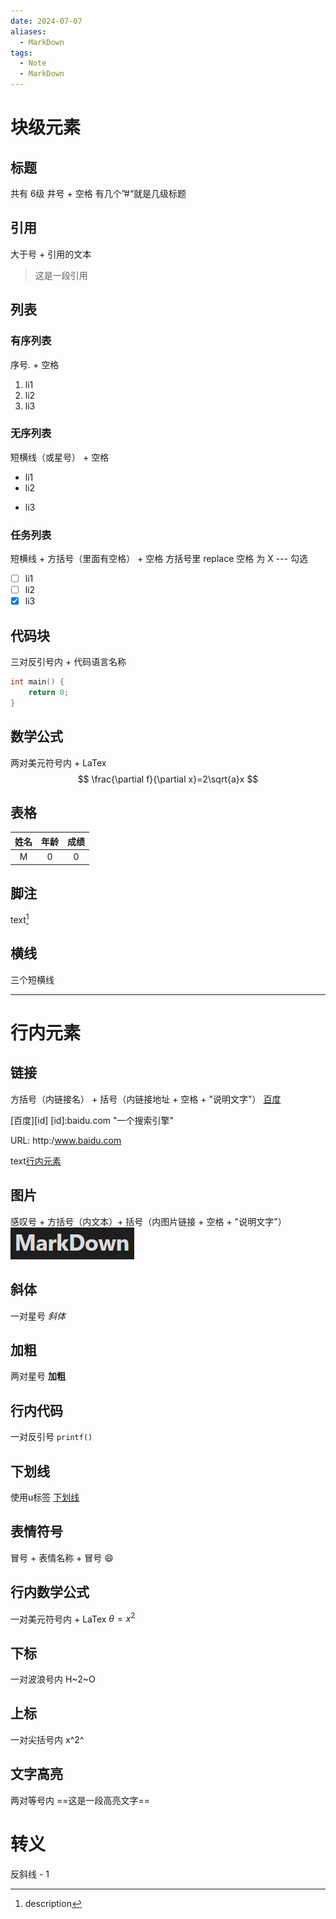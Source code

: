 ```yaml
---
date: 2024-07-07
aliases:
  - MarkDown
tags:
  - Note
  - MarkDown
---
```

# 块级元素
## 标题
共有 6级
井号 + 空格 
有几个”#“就是几级标题
## 引用
大于号 + 引用的文本
>这是一段引用

## 列表
### 有序列表
序号. + 空格
1. li1
2. li2
3. li3
### 无序列表
短横线（或星号） + 空格
- li1
- li2
* li3
### 任务列表
短横线 + 方括号（里面有空格） + 空格
方括号里 replace 空格 为 X --- 勾选
- [ ] li1
- [ ] li2
- [X] li3
## 代码块
三对反引号内 + 代码语言名称
```C
int main() {
	return 0;
}
```
## 数学公式
两对美元符号内 + LaTex
$$
\frac{\partial f}{\partial x}=2\sqrt{a}x
$$
## 表格
| 姓名  | 年龄  | 成绩  |
| :-: | :-: | :-: |
|  M  |  0  |  0  |
## 脚注
text[^name]
[^name]:description
## 横线
三个短横线

---
# 行内元素
## 链接
方括号（内链接名） + 括号（内链接地址 + 空格 + "说明文字"）
[百度](baidu.com "一个搜索引擎")

[百度][id]
[id]:baidu.com "一个搜索引擎"

URL: http:/www.baidu.com

text[行内元素](#行内元素)

## 图片
感叹号 + 方括号（内文本）+ 括号（内图片链接 + 空格 + "说明文字"） 
![MarkDown](MarkDown.png "MarkDownImage")

## 斜体
一对星号
*斜体*
## 加粗
两对星号
**加粗**
## 行内代码
一对反引号
`printf()`
## 下划线
使用u标签
<u>下划线</u>
## 表情符号
冒号 + 表情名称 + 冒号
:smile:
## 行内数学公式
一对美元符号内 + LaTex
$\theta=x^2$
## 下标
一对波浪号内
H~2~O
## 上标
一对尖括号内
x^2^
## 文字高亮
两对等号内
==这是一段高亮文字==
# 转义
反斜线
\- 1